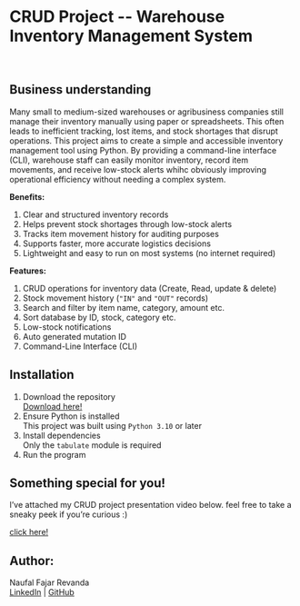 # CRUD Project -- **Warehouse Inventory Management System**
<br>

## Business understanding
Many small to medium-sized warehouses or agribusiness companies still manage their inventory manually using paper or spreadsheets. This often leads to inefficient tracking, lost items, and stock shortages that disrupt operations.
This project aims to create a simple and accessible inventory management tool using Python. By providing a command-line interface (CLI), warehouse staff can easily monitor inventory, record item movements, and receive low-stock alerts whihc obviously improving operational efficiency without needing a complex system.

  **Benefits:**
1. Clear and structured inventory records
2.  Helps prevent stock shortages through low-stock alerts
3. Tracks item movement history for auditing purposes
4. Supports faster, more accurate logistics decisions
5.  Lightweight and easy to run on most systems (no internet required)

  **Features:**
1. CRUD operations for inventory data (Create, Read, update & delete)
2. Stock movement history (`"IN"` and `"OUT"` records)
3. Search and filter by item name, category, amount etc.
4. Sort database by ID, stock, category etc.
5. Low-stock notifications
6. Auto generated mutation ID
7. Command-Line Interface (CLI)


## **Installation**
1. Download the repository  
  [Download here!](https://github.com/nrevanda/JCDS0808/blob/main/Capstone_M1/JCDS-0808-009_Naufal%20Fajar%20Revanda_CRUD.py)
2. Ensure Python is installed  
  This project was built using `Python 3.10` or later
3. Install dependencies  
  Only the `tabulate` module is required
4. Run the program  

## Something special for you!
I’ve attached my CRUD project presentation video below. feel free to take a sneaky peek if you’re curious :)

[click here!](https://drive.google.com/drive/folders/17WrO29Ttcr1VPaOjJcM4gzXxhzra3bGr?usp=drive_link)

## Author:
Naufal Fajar Revanda  
[LinkedIn](https://www.linkedin.com/in/naufalrevanda/) | [GitHub](https://github.com/nrevanda)
